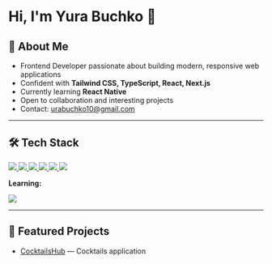 # Hi, I'm Yura Buchko 👋  

## 🚀 About Me  
- Frontend Developer passionate about building modern, responsive web applications  
- Confident with **Tailwind CSS, TypeScript, React, Next.js**  
- Currently learning **React Native**  
- Open to collaboration and interesting projects  
- Contact: [urabuchko10@gmail.com](mailto:urabuchko10@gmail.com)  

---

## 🛠 Tech Stack  

<p align="left">
  <a href="https://tailwindcss.com/" target="_blank">
    <img src="https://img.shields.io/badge/Tailwind_CSS-38B2AC?style=for-the-badge&logo=tailwindcss&logoColor=white"/>
  </a>
  <a href="https://www.typescriptlang.org/" target="_blank">
    <img src="https://img.shields.io/badge/TypeScript-007ACC?style=for-the-badge&logo=typescript&logoColor=white"/>
  </a>
  <a href="https://react.dev/" target="_blank">
    <img src="https://img.shields.io/badge/React-20232A?style=for-the-badge&logo=react&logoColor=61DAFB"/>
  </a>
  <a href="https://nextjs.org/" target="_blank">
    <img src="https://img.shields.io/badge/Next.js-000000?style=for-the-badge&logo=nextdotjs&logoColor=white"/>
  </a>
  <a href="https://redux.js.org/" target="_blank">
    <img src="https://img.shields.io/badge/Redux-593D88?style=for-the-badge&logo=redux&logoColor=white"/>
  </a>
  <a href="https://docs.pmnd.rs/zustand/getting-started/introduction" target="_blank">
    <img src="https://img.shields.io/badge/Zustand-20232A?style=for-the-badge&logo=react&logoColor=white"/>
  </a>
</p>

**Learning:**  

<p align="left">
  <a href="https://reactnative.dev/" target="_blank">
    <img src="https://img.shields.io/badge/React_Native-20232A?style=for-the-badge&logo=react&logoColor=61DAFB"/>
  </a>
</p>

---

## 📌 Featured Projects  
- [CocktailsHub](https://github.com/yuri1901/CocktailsHub) — Cocktails application  

